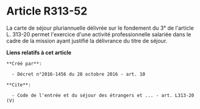 # Article R313-52

La carte de séjour pluriannuelle délivrée sur le fondement du 3° de l'article L. 313-20 permet l'exercice d'une activité
professionnelle salariée dans le cadre de la mission ayant justifié la délivrance du titre de séjour.

**Liens relatifs à cet article**

	**Créé par**:

	  - Décret n°2016-1456 du 28 octobre 2016 - art. 10

	**Cite**:

	  - Code de l'entrée et du séjour des étrangers et ... - art. L313-20 (V)
